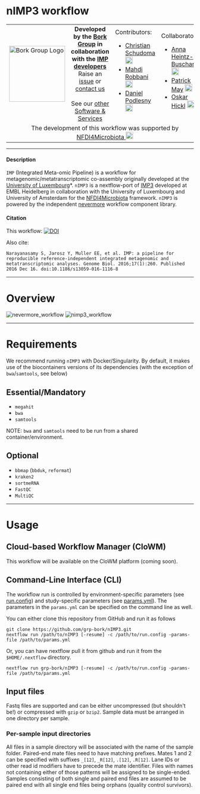 # nIMP3 workflow
<table>
  <tr width="100%">
    <td width="150px">
      <a href="https://www.bork.embl.de/"><img src="https://www.bork.embl.de/assets/img/normal_version.png" alt="Bork Group Logo" width="150px" height="auto"></a>
    </td>
    <td width="425px" align="center">
      <b>Developed by the <a href="https://www.bork.embl.de/">Bork Group</a> in collaboration with the <a href="https://git-r3lab.uni.lu/IMP/IMP">IMP developers</a></b><br>
      Raise an <a href="https://github.com/grp-bork/nIMP3/issues">issue</a> or <a href="mailto:N4M@embl.de">contact us</a><br><br>
      See our <a href="https://www.bork.embl.de/services.html">other Software & Services</a>
    </td>
    <td width="250px">
      Contributors:<br>
      <ul>
        <li>
          <a href="https://github.com/cschu/">Christian Schudoma</a> <a href="https://orcid.org/0000-0003-1157-1354"><img src="https://orcid.org/assets/vectors/orcid.logo.icon.svg" alt="ORCID icon" width="20px" height="20px"></a><br>
        </li>
        <li>
          <a href="https://github.com/mahdi-robbani/">Mahdi Robbani</a> <a href="https://orcid.org/0000-0003-0161-0559"><img src="https://orcid.org/assets/vectors/orcid.logo.icon.svg" alt="ORCID icon" width="20px" height="20px"></a><br>
        </li>
        <li>
          <a href="https://github.com/danielpodlesny/">Daniel Podlesny</a> <a href="https://orcid.org/0000-0002-5685-0915"><img src="https://orcid.org/assets/vectors/orcid.logo.icon.svg" alt="ORCID icon" width="20px" height="20px"></a><br>
        </li>
      </ul>
    </td>
    <td width="250px">
      Collaborators:<be>
      <ul>
        <li>
          <a href="https://github.com/a-h-b/">Anna Heintz-Buschart</a> <a href="https://orcid.org/0000-0002-9780-1933"><img src="https://orcid.org/assets/vectors/orcid.logo.icon.svg" alt="ORCID icon" width="20px" height="20px"></a><br>
        </li>
        <li>
          <a href="https://www.uni.lu/lcsb-en/people/patrick-may/">Patrick May</a> <a href="https://orcid.org/0000-0001-8698-3770"><img src="https://orcid.org/assets/vectors/orcid.logo.icon.svg" alt="ORCID icon" width="20px" height="20px"></a><br>
        </li>
        <li>
          <a href="https://www.uni.lu/lcsb-en/people/oskar-hickl/">Oskar Hickl</a> <a href="https://orcid.org/0000-0001-9959-8767"><img src="https://orcid.org/assets/vectors/orcid.logo.icon.svg" alt="ORCID icon" width="20px" height="20px"></a><br>
        </li>
      </ul>
    </td>
  </tr>
  <tr>
    <td colspan="4" align="center">The development of this workflow was supported by <a href="https://www.nfdi4microbiota.de/">NFDI4Microbiota <img src="https://github.com/user-attachments/assets/1e78f65e-9828-46c0-834c-0ed12ca9d5ed" alt="NFDI4Microbiota icon" width="20px" height="20px"></a> 
</td>
  </tr>
</table>

---
#### Description

`IMP` (Integrated Meta-omic Pipeline) is a workflow for metagenomic/metatranscriptomic co-assembly originally developed at the [University of Luxembourg](https://git-r3lab.uni.lu/IMP/IMP)*. `nIMP3` is a nextflow-port of [IMP3](https://git-r3lab.uni.lu/IMP/imp3) developed at EMBL Heidelberg in collaboration with the University of Luxembourg and University of Amsterdam for the [NFDI4Microbiota](https://nfdi4microbiota.de/) framework. `nIMP3` is powered by the independent [nevermore](https://github.com/cschu/nevermore) workflow component library.

#### Citation
This workflow: [![DOI](https://zenodo.org/badge/DOI/10.5281/zenodo.13143024.svg)](https://doi.org/10.5281/zenodo.13143024)

Also cite:
```
Narayanasamy S, Jarosz Y, Muller EE, et al. IMP: a pipeline for reproducible reference-independent integrated metagenomic and metatranscriptomic analyses. Genome Biol. 2016;17(1):260. Published 2016 Dec 16. doi:10.1186/s13059-016-1116-8
```
---
# Overview
![nevermore_workflow](https://raw.githubusercontent.com/grp-bork/nIMP3/main/docs/nevermore.svg)
![nimp3_workflow](https://raw.githubusercontent.com/grp-bork/nIMP3/main/docs/nimp3_workflow.svg)

---
# Requirements
We recommend running `nIMP3` with Docker/Singularity. By default, it makes use of the biocontainers versions of its dependencies (with the exception of `bwa`/`samtools`, see below)

## Essential/Mandatory

* `megahit`
* `bwa`
* `samtools`

NOTE: `bwa` and `samtools` need to be run from a shared container/environment.

## Optional

* `bbmap` (`bbduk`, `reformat`)
* `kraken2`
* `sortmeRNA`
* `FastQC`
* `MultiQC`

---
# Usage
## Cloud-based Workflow Manager (CloWM)
This workflow will be available on the CloWM platform (coming soon).

## Command-Line Interface (CLI)
The workflow run is controlled by environment-specific parameters (see [run.config](https://github.com/grp-bork/nIMP3/blob/main/config/run.config)) and study-specific parameters (see [params.yml](https://github.com/grp-bork/nIMP3/blob/main/config/params.yml)). The parameters in the `params.yml` can be specified on the command line as well.

You can either clone this repository from GitHub and run it as follows
```
git clone https://github.com/grp-bork/nIMP3.git
nextflow run /path/to/nIMP3 [-resume] -c /path/to/run.config -params-file /path/to/params.yml
```

Or, you can have nextflow pull it from github and run it from the `$HOME/.nextflow` directory.
```
nextflow run grp-bork/nIMP3 [-resume] -c /path/to/run.config -params-file /path/to/params.yml
```

## Input files
Fastq files are supported and can be either uncompressed (but shouldn't be!) or compressed with `gzip` or `bzip2`. Sample data must be arranged in one directory per sample.

### Per-sample input directories
All files in a sample directory will be associated with the name of the sample folder. Paired-end mate files need to have matching prefixes. Mates 1 and 2 can be specified with suffixes `_[12]`, `_R[12]`, `.[12]`, `.R[12]`. Lane IDs or other read id modifiers have to precede the mate identifier. Files with names not containing either of those patterns will be assigned to be single-ended. Samples consisting of both single and paired end files are assumed to be paired end with all single end files being orphans (quality control survivors). 




